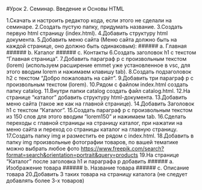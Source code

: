#Урок 2. Семинар. Введение и Основы HTML

1.Скачать и настроить редактор кода, если этого не сделали на семинаре.
2.Создать пустую папку, придумать название.
3.Создать первую html страницу (index.html).
4.Добавить структуру html документа.
5.Добавить меню сайта (Меню сайта должно быть на каждой странице, оно должно быть одинаковым): ###### a. Главная ###### b. Каталог ###### c. Контакты
6.Создать заголовок h1 с текстом “Главная страница”.
7.Добавить параграф p с произвольным текстом (lorem) (используем расширение emmet уже установленное в vsc, для этого вводим lorem и нажимаем клавишу tab).
8.Создать подзаголовок h2 с текстом “Добро пожаловать на сайт”.
9.Добавить три параграф p с произвольным текстом (lorem).
10.Рядом с файлом index.html создать папку catalog.
11.Внутри папки catalog создать файл catalog.html.
12.На странице “каталог” добавить структуру html-документа.
13.Добавить меню сайта (такое же как на главной странице).
14.Добавить Заголовок h1 с текстом “Каталог”.
15.Создать параграф p с произвольным текстом из 150 слов для этого вводим “lorem150” и нажимаем tab.
16.Сделать переходы с главной страницы на страницу каталог, при нажатии на меню сайта и переход со страницы каталог на главную страницу.
17.Создать папку img и разместить ее рядом с index.html.
18.Добавить в папку img произвольные фотографии товаров, по вашей тематике можно выбрать любое фото https://www.freepik.com/search?format=search&orientation=portrait&query=products
19.На странице “Каталог” после заголовка h1 и параграфа p добавить ###### a. Изображение товара ###### b. Название товара ###### c. Описание товара
20.Добавить 3 таких товара на страницу каталога (не следует добавлять более 3-х товаров)
